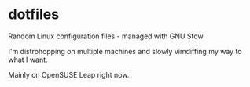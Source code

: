 # dotfiles
Random Linux configuration files - managed with GNU Stow

I'm distrohopping on multiple machines and slowly vimdiffing my way to what I want. 

Mainly on OpenSUSE Leap right now.
